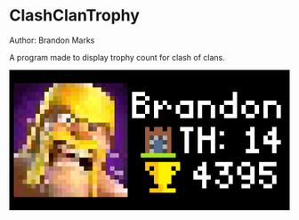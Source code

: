 # ClashClanTrophy

Author: Brandon Marks

A program made to display trophy count for clash of clans.

<img src="clashclanstrophy.gif" alt="drawing" />
